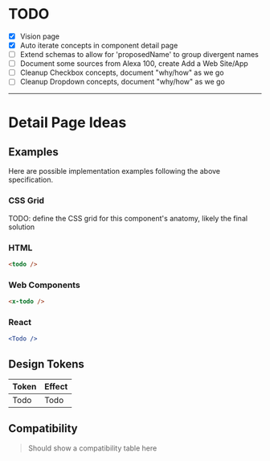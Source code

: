 # TODO

- [x] Vision page
- [x] Auto iterate concepts in component detail page
- [ ] Extend schemas to allow for 'proposedName' to group divergent names
- [ ] Document some sources from Alexa 100, create Add a Web Site/App
- [ ] Cleanup Checkbox concepts, document "why/how" as we go
- [ ] Cleanup Dropdown concepts, document "why/how" as we go

---

# Detail Page Ideas

## Examples

Here are possible implementation examples following the above specification.

### CSS Grid

TODO: define the CSS grid for this component's anatomy, likely the final solution

### HTML

```html
<todo />
```

### Web Components

```html
<x-todo />
```

### React

```jsx
<Todo />
```

## Design Tokens

| Token | Effect |
| ----- | ------ |
| Todo  | Todo   |

## Compatibility

> Should show a compatibility table here
